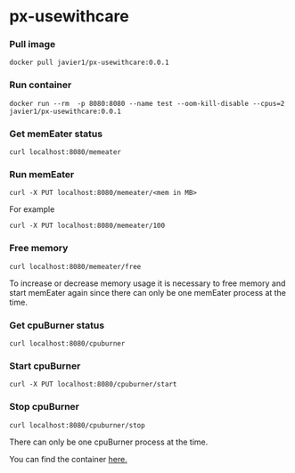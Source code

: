 # px-usewithcare

### Pull image
```
docker pull javier1/px-usewithcare:0.0.1
```

### Run container
```
docker run --rm  -p 8080:8080 --name test --oom-kill-disable --cpus=2 javier1/px-usewithcare:0.0.1
```

### Get memEater status
```
curl localhost:8080/memeater
```

### Run memEater
```
curl -X PUT localhost:8080/memeater/<mem in MB>
```

For example
```
curl -X PUT localhost:8080/memeater/100
```

### Free memory
```
curl localhost:8080/memeater/free
```

To increase or decrease memory usage it is necessary to free memory and start memEater again since there can only be one memEater process at the time.

### Get cpuBurner status
```
curl localhost:8080/cpuburner
```

### Start cpuBurner
```
curl -X PUT localhost:8080/cpuburner/start
```

### Stop cpuBurner
```
curl localhost:8080/cpuburner/stop
```

There can only be one cpuBurner process at the time.

You can find the container [here.](https://hub.docker.com/repository/docker/javier1/px-usewithcare)
